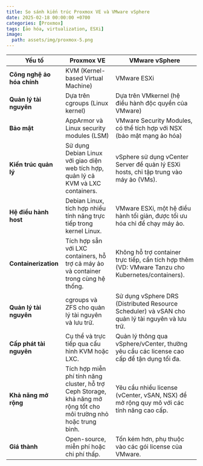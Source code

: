 ```yaml
---
title: So sánh kiến trúc Proxmox VE và VMware vSphere 
date: 2025-02-18 00:00:00 +0700
categories: [Proxmox]
tags: [ảo hóa, virtualization, ESXi]   
image:
  path: assets/img/proxmox-5.png 
---
```


| Yếu tố                     | Proxmox VE                                                                                                         | VMware vSphere                                                                                    |
| -------------------------- | ------------------------------------------------------------------------------------------------------------------ | ------------------------------------------------------------------------------------------------- |
| **Công nghệ ảo hóa chính** | KVM (Kernel-based Virtual Machine)                                                                                 | VMware ESXi                                                                                       |
| **Quản lý tài nguyên**     | Dựa trên cgroups (Linux kernel)                                                                                    | Dựa trên VMkernel (hệ điều hành độc quyền của VMware)                                             |
| **Bảo mật**                | AppArmor và Linux security modules (LSM)                                                                           | VMware Security Modules, có thể tích hợp với NSX (bảo mật mạng ảo hóa)                            |
| **Kiến trúc quản lý**      | Sử dụng Debian Linux với giao diện web tích hợp, quản lý cả KVM và LXC containers.                                 | vSphere sử dụng vCenter Server để quản lý ESXi hosts, chỉ tập trung vào máy ảo (VMs).             |
| **Hệ điều hành host**      | Debian Linux, tích hợp nhiều tính năng trực tiếp trong kernel Linux.                                               | VMware ESXi, một hệ điều hành tối giản, được tối ưu hóa chỉ để chạy máy ảo.                       |
| **Containerization**       | Tích hợp sẵn với LXC containers, hỗ trợ cả máy ảo và container trong cùng hệ thống.                                | Không hỗ trợ container trực tiếp, cần tích hợp thêm (VD: VMware Tanzu cho Kubernetes/containers). |
| **Quản lý tài nguyên**     | cgroups và ZFS cho quản lý tài nguyên và lưu trữ.                                                                  | Sử dụng vSphere DRS (Distributed Resource Scheduler) và vSAN cho quản lý tài nguyên và lưu trữ.   |
| **Cấp phát tài nguyên**    | Cụ thể và trực tiếp qua cấu hình KVM hoặc LXC.                                                                     | Quản lý thông qua vSphere/vCenter, thường yêu cầu các license cao cấp để tận dụng tối đa.         |
| **Khả năng mở rộng**       | Tích hợp miễn phí tính năng cluster, hỗ trợ Ceph Storage, khả năng mở rộng tốt cho môi trường nhỏ hoặc trung bình. | Yêu cầu nhiều license (vCenter, vSAN, NSX) để mở rộng quy mô với các tính năng cao cấp.           |
| **Giá thành**              | Open-source, miễn phí hoặc chi phí thấp.                                                                           | Tốn kém hơn, phụ thuộc vào các gói license của VMware.                                            |
